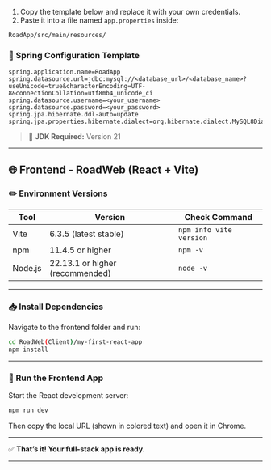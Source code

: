 1. Copy the template below and replace it with your own credentials.  
2. Paste it into a file named `app.properties` inside:

```
RoadApp/src/main/resources/
```

### 🔧 Spring Configuration Template

```properties
spring.application.name=RoadApp
spring.datasource.url=jdbc:mysql://<database_url>/<database_name>?useUnicode=true&characterEncoding=UTF-8&connectionCollation=utf8mb4_unicode_ci
spring.datasource.username=<your_username>
spring.datasource.password=<your_password>
spring.jpa.hibernate.ddl-auto=update
spring.jpa.properties.hibernate.dialect=org.hibernate.dialect.MySQL8Dialect
```

> 📌 **JDK Required:** Version 21

---

## 🌐 Frontend - RoadWeb (React + Vite)

### ✏️ Environment Versions

| Tool      | Version              | Check Command           |
|-----------|----------------------|------------------------|
| Vite      | 6.3.5 (latest stable)| `npm info vite version` |
| npm       | 11.4.5 or higher     | `npm -v`               |
| Node.js   | 22.13.1 or higher (recommended) | `node -v`       |

---

### 📥 Install Dependencies

Navigate to the frontend folder and run:

```bash
cd RoadWeb(Client)/my-first-react-app
npm install
```

---

### 🚀 Run the Frontend App

Start the React development server:

```bash
npm run dev
```

Then copy the local URL (shown in colored text) and open it in Chrome.

---

✅ **That’s it! Your full-stack app is ready.**

---